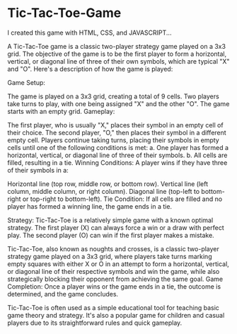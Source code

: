 # Tic-Tac-Toe-Game
I created this game with HTML, CSS, and JAVASCRIPT...


A Tic-Tac-Toe game is a classic two-player strategy game played on a 3x3 grid. The objective of the game is to be the first player to form a horizontal, vertical, or diagonal line of three of their own symbols, which are typical "X" and "O". Here's a description of how the game is played:

Game Setup:

The game is played on a 3x3 grid, creating a total of 9 cells.
Two players take turns to play, with one being assigned "X" and the other "O".
The game starts with an empty grid.
Gameplay:

The first player, who is usually "X," places their symbol in an empty cell of their choice.
The second player, "O," then places their symbol in a different empty cell.
Players continue taking turns, placing their symbols in empty cells until one of the following conditions is met:
a. One player has formed a horizontal, vertical, or diagonal line of three of their symbols.
b. All cells are filled, resulting in a tie.
Winning Conditions:
A player wins if they have three of their symbols in a:

Horizontal line (top row, middle row, or bottom row).
Vertical line (left column, middle column, or right column).
Diagonal line (top-left to bottom-right or top-right to bottom-left).
Tie Condition:
If all cells are filled and no player has formed a winning line, the game ends in a tie.

Strategy:
Tic-Tac-Toe is a relatively simple game with a known optimal strategy. The first player (X) can always force a win or a draw with perfect play. The second player (O) can win if the first player makes a mistake.


Tic-Tac-Toe, also known as noughts and crosses, is a classic two-player strategy game played on a 3x3 grid, where players take turns marking empty squares with either X or O in an attempt to form a horizontal, vertical, or diagonal line of their respective symbols and win the game, while also strategically blocking their opponent from achieving the same goal.
Game Completion:
Once a player wins or the game ends in a tie, the outcome is determined, and the game concludes.

Tic-Tac-Toe is often used as a simple educational tool for teaching basic game theory and strategy. It's also a popular game for children and casual players due to its straightforward rules and quick gameplay.
